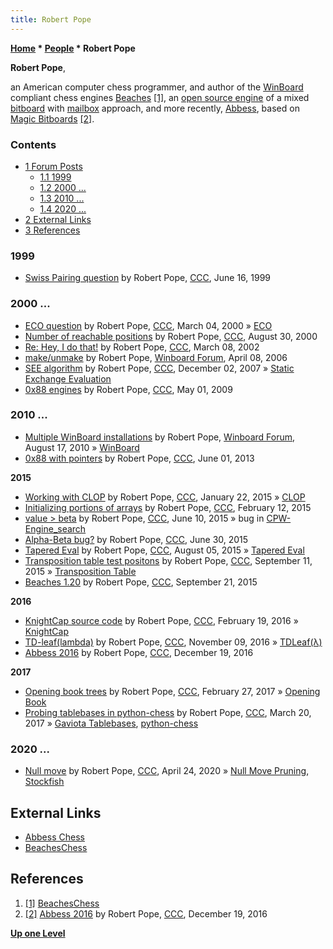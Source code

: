 ```yaml
---
title: Robert Pope
---
```

**[Home](Home "Home") \* [People](People "People") \* Robert Pope**


**Robert Pope**,  

an American computer chess programmer, and author of the [WinBoard](WinBoard "WinBoard") compliant chess engines [Beaches](Beaches "Beaches") <a id="cite-note-1" href="#cite-ref-1">[1]</a>, an [open source engine](Category:Open_Source "Category:Open Source") of a mixed [bitboard](Bitboards "Bitboards") with [mailbox](Mailbox "Mailbox") approach, and more recently, [Abbess](Abbess "Abbess"), based on [Magic Bitboards](Magic_Bitboards "Magic Bitboards") <a id="cite-note-2" href="#cite-ref-2">[2]</a>.



### Contents


* [1 Forum Posts](#forum-posts)
	+ [1.1 1999](#1999)
	+ [1.2 2000 ...](#2000-...)
	+ [1.3 2010 ...](#2010-...)
	+ [1.4 2020 ...](#2020-...)
* [2 External Links](#external-links)
* [3 References](#references)






### 1999


* [Swiss Pairing question](https://www.stmintz.com/ccc/index.php?id=56237) by Robert Pope, [CCC](CCC "CCC"), June 16, 1999


### 2000 ...


* [ECO question](https://www.stmintz.com/ccc/index.php?id=100213) by Robert Pope, [CCC](CCC "CCC"), March 04, 2000 » [ECO](ECO "ECO")
* [Number of reachable positions](https://www.stmintz.com/ccc/index.php?id=127509) by Robert Pope, [CCC](CCC "CCC"), August 30, 2000
* [Re: Hey, I do that!](https://www.stmintz.com/ccc/index.php?id=217021) by Robert Pope, [CCC](CCC "CCC"), March 08, 2002
* [make/unmake](http://www.open-aurec.com/wbforum/viewtopic.php?f=4&t=4641) by Robert Pope, [Winboard Forum](Computer_Chess_Forums "Computer Chess Forums"), April 08, 2006
* [SEE algorithm](http://www.talkchess.com/forum/viewtopic.php?t=18163) by Robert Pope, [CCC](CCC "CCC"), December 02, 2007 » [Static Exchange Evaluation](Static_Exchange_Evaluation "Static Exchange Evaluation")
* [0x88 engines](http://www.talkchess.com/forum/viewtopic.php?t=27680) by Robert Pope, [CCC](CCC "CCC"), May 01, 2009


### 2010 ...


* [Multiple WinBoard installations](http://www.open-aurec.com/wbforum/viewtopic.php?f=19&t=51142) by Robert Pope, [Winboard Forum](Computer_Chess_Forums "Computer Chess Forums"), August 17, 2010 » [WinBoard](WinBoard "WinBoard")
* [0x88 with pointers](http://www.talkchess.com/forum/viewtopic.php?t=48173) by Robert Pope, [CCC](CCC "CCC"), June 01, 2013


**2015**



* [Working with CLOP](http://www.talkchess.com/forum/viewtopic.php?t=55042) by Robert Pope, [CCC](CCC "CCC"), January 22, 2015 » [CLOP](CLOP "CLOP")
* [Initializing portions of arrays](http://www.talkchess.com/forum/viewtopic.php?t=55301) by Robert Pope, [CCC](CCC "CCC"), February 12, 2015
* [value > beta](http://www.talkchess.com/forum/viewtopic.php?t=56647) by Robert Pope, [CCC](CCC "CCC"), June 10, 2015 » bug in [CPW-Engine\_search](CPW-Engine_search "CPW-Engine search")
* [Alpha-Beta bug?](http://www.talkchess.com/forum/viewtopic.php?t=56830) by Robert Pope, [CCC](CCC "CCC"), June 30, 2015
* [Tapered Eval](http://www.talkchess.com/forum/viewtopic.php?t=57181) by Robert Pope, [CCC](CCC "CCC"), August 05, 2015 » [Tapered Eval](Tapered_Eval "Tapered Eval")
* [Transposition table test positons](http://www.talkchess.com/forum/viewtopic.php?t=57603) by Robert Pope, [CCC](CCC "CCC"), September 11, 2015 » [Transposition Table](Transposition_Table "Transposition Table")
* [Beaches 1.20](http://www.talkchess.com/forum/viewtopic.php?t=57713) by Robert Pope, [CCC](CCC "CCC"), September 21, 2015


**2016**



* [KnightCap source code](http://www.talkchess.com/forum/viewtopic.php?t=59304) by Robert Pope, [CCC](CCC "CCC"), February 19, 2016 » [KnightCap](KnightCap "KnightCap")
* [TD-leaf(lambda)](http://www.talkchess.com/forum/viewtopic.php?t=62053) by Robert Pope, [CCC](CCC "CCC"), November 09, 2016 » [TDLeaf(λ)](Temporal_Difference_Learning#TDLeaf "Temporal Difference Learning")
* [Abbess 2016](http://www.talkchess.com/forum/viewtopic.php?t=62528) by Robert Pope, [CCC](CCC "CCC"), December 19, 2016


**2017**



* [Opening book trees](http://www.talkchess.com/forum/viewtopic.php?t=63287) by Robert Pope, [CCC](CCC "CCC"), February 27, 2017 » [Opening Book](Opening_Book "Opening Book")
* [Probing tablebases in python-chess](http://www.talkchess.com/forum/viewtopic.php?t=63504) by Robert Pope, [CCC](CCC "CCC"), March 20, 2017 » [Gaviota Tablebases](Gaviota_Tablebases "Gaviota Tablebases"), [python-chess](Python-chess "Python-chess")


### 2020 ...


* [Null move](http://www.talkchess.com/forum3/viewtopic.php?f=7&t=73753) by Robert Pope, [CCC](CCC "CCC"), April 24, 2020 » [Null Move Pruning](Null_Move_Pruning "Null Move Pruning"), [Stockfish](Stockfish "Stockfish")


## External Links


* [Abbess Chess](https://sites.google.com/site/abbesschess/)
* [BeachesChess](https://sites.google.com/site/beacheschess/)


## References


1. <a id="cite-ref-1" href="#cite-note-1">[1]</a> [BeachesChess](https://sites.google.com/site/beacheschess/)
2. <a id="cite-ref-2" href="#cite-note-2">[2]</a> [Abbess 2016](http://www.talkchess.com/forum/viewtopic.php?t=62528) by Robert Pope, [CCC](CCC "CCC"), December 19, 2016

**[Up one Level](People "People")**







 
